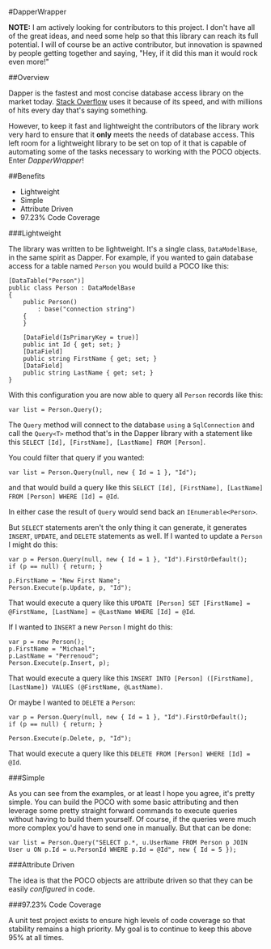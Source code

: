 #DapperWrapper

**NOTE:** I am actively looking for contributors to this project. I don't have all of the great ideas, and need some help so that this library can reach its full potential. I will of course be an active contributor, but innovation is spawned by people getting together and saying, "Hey, if it did this man it would rock even more!"

##Overview

Dapper is the fastest and most concise database access library on the market today. [Stack Overflow](http://stackoverflow.com) uses it because of its speed, and with millions of hits every day that's saying something.

However, to keep it fast and lightweight the contributors of the library work very hard to ensure that it **only** meets the needs of database access. This left room for a lightweight library to be set on top of it that is capable of automating some of the tasks necessary to working with the POCO objects. Enter *DapperWrapper*!

##Benefits

* Lightweight
* Simple
* Attribute Driven
* 97.23% Code Coverage

###Lightweight

The library was written to be lightweight. It's a single class, `DataModelBase`, in the same spirit as Dapper. For example, if you wanted to gain database access for a table named `Person` you would build a POCO like this:

    [DataTable("Person")]
    public class Person : DataModelBase
    {
        public Person()
            : base("connection string")
        {
        }
        
        [DataField(IsPrimaryKey = true)]
        public int Id { get; set; }
        [DataField]
        public string FirstName { get; set; }
        [DataField]
        public string LastName { get; set; }
    }

With this configuration you are now able to query all `Person` records like this:

    var list = Person.Query();

The `Query` method will connect to the database `using` a `SqlConnection` and call the `Query<T>` method that's in the Dapper library with a statement like this `SELECT [Id], [FirstName], [LastName] FROM [Person]`.

You could filter that query if you wanted:

    var list = Person.Query(null, new { Id = 1 }, "Id");

and that would build a query like this `SELECT [Id], [FirstName], [LastName] FROM [Person] WHERE [Id] = @Id`.

In either case the result of `Query` would send back an `IEnumerable<Person>`.

But `SELECT` statements aren't the only thing it can generate, it generates `INSERT`, `UPDATE`, and `DELETE` statements as well. If I wanted to update a `Person` I might do this:

    var p = Person.Query(null, new { Id = 1 }, "Id").FirstOrDefault();
    if (p == null) { return; }
    
    p.FirstName = "New First Name";
    Person.Execute(p.Update, p, "Id");

That would execute a query like this `UPDATE [Person] SET [FirstName] = @FirstName, [LastName] = @LastName WHERE [Id] = @Id`.

If I wanted to `INSERT` a new `Person` I might do this:

    var p = new Person();
    p.FirstName = "Michael";
    p.LastName = "Perrenoud";
    Person.Execute(p.Insert, p);

That would execute a query like this `INSERT INTO [Person] ([FirstName], [LastName]) VALUES (@FirstName, @LastName)`.

Or maybe I wanted to `DELETE` a `Person`:

    var p = Person.Query(null, new { Id = 1 }, "Id").FirstOrDefault();
    if (p == null) { return; }
    
    Person.Execute(p.Delete, p, "Id");

That would execute a query like this `DELETE FROM [Person] WHERE [Id] = @Id`.

###Simple

As you can see from the examples, or at least I hope you agree, it's pretty simple. You can build the POCO with some basic attributing and then leverage some pretty straight forward commands to execute queries without having to build them yourself. Of course, if the queries were much more complex you'd have to send one in manually. But that can be done:

    var list = Person.Query("SELECT p.*, u.UserName FROM Person p JOIN User u ON p.Id = u.PersonId WHERE p.Id = @Id", new { Id = 5 });

###Attribute Driven

The idea is that the POCO objects are attribute driven so that they can be easily *configured* in code.

###97.23% Code Coverage

A unit test project exists to ensure high levels of code coverage so that stability remains a high priority. My goal is to continue to keep this above 95% at all times.
